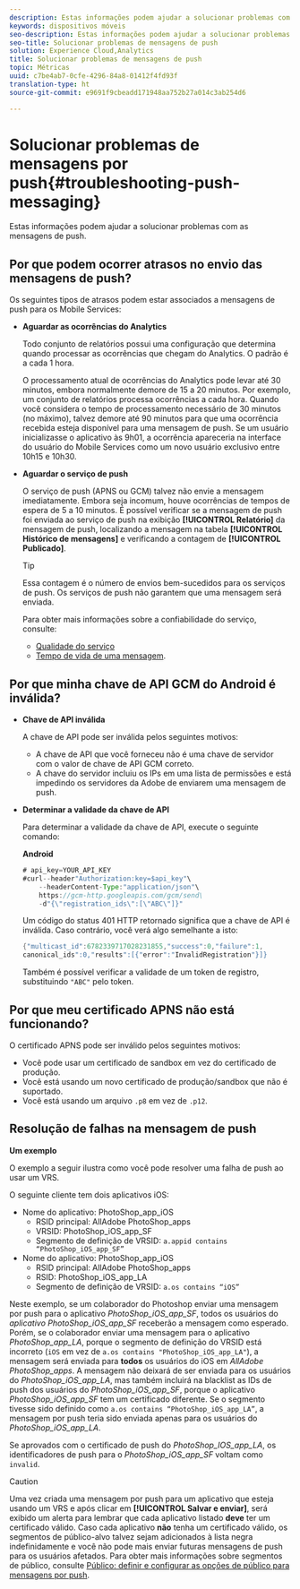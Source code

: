 ```yaml
---
description: Estas informações podem ajudar a solucionar problemas com as mensagens de push.
keywords: dispositivos móveis
seo-description: Estas informações podem ajudar a solucionar problemas com as mensagens de push.
seo-title: Solucionar problemas de mensagens de push
solution: Experience Cloud,Analytics
title: Solucionar problemas de mensagens de push
topic: Métricas
uuid: c7be4ab7-0cfe-4296-84a8-01412f4fd93f
translation-type: ht
source-git-commit: e9691f9cbeadd171948aa752b27a014c3ab254d6

---
```



# Solucionar problemas de mensagens por push{#troubleshooting-push-messaging}

Estas informações podem ajudar a solucionar problemas com as mensagens de push.

## Por que podem ocorrer atrasos no envio das mensagens de push?

Os seguintes tipos de atrasos podem estar associados a mensagens de push para os Mobile Services:

* **Aguardar as ocorrências do Analytics**

   Todo conjunto de relatórios possui uma configuração que determina quando processar as ocorrências que chegam do Analytics. O padrão é a cada 1 hora.

   O processamento atual de ocorrências do Analytics pode levar até 30 minutos, embora normalmente demore de 15 a 20 minutos. Por exemplo, um conjunto de relatórios processa ocorrências a cada hora. Quando você considera o tempo de processamento necessário de 30 minutos (no máximo), talvez demore até 90 minutos para que uma ocorrência recebida esteja disponível para uma mensagem de push. Se um usuário inicializasse o aplicativo às 9h01, a ocorrência apareceria na interface do usuário do Mobile Services como um novo usuário exclusivo entre 10h15 e 10h30.

* **Aguardar o serviço de push**

   O serviço de push (APNS ou GCM) talvez não envie a mensagem imediatamente. Embora seja incomum, houve ocorrências de tempos de espera de 5 a 10 minutos. É possível verificar se a mensagem de push foi enviada ao serviço de push na exibição **[!UICONTROL Relatório]** da mensagem de push, localizando a mensagem na tabela **[!UICONTROL Histórico de mensagens]** e verificando a contagem de **[!UICONTROL Publicado]**.

   >[!TIP]
   >
   >Essa contagem é o número de envios bem-sucedidos para os serviços de push. Os serviços de push não garantem que uma mensagem será enviada.

   Para obter mais informações sobre a confiabilidade do serviço, consulte:

   * [Qualidade do serviço](https://developer.apple.com/library/content/documentation/NetworkingInternet/Conceptual/RemoteNotificationsPG/APNSOverview.html#//apple_ref/doc/uid/TP40008194-CH8-SW5l)
   * [Tempo de vida de uma mensagem](https://developers.google.com/cloud-messaging/concept-options#lifetime).

## Por que minha chave de API GCM do Android é inválida?

* **Chave de API inválida**

   A chave de API pode ser inválida pelos seguintes motivos:

   * A chave de API que você forneceu não é uma chave de servidor com o valor de chave de API GCM correto.
   * A chave do servidor incluiu os IPs em uma lista de permissões e está impedindo os servidores da Adobe de enviarem uma mensagem de push.

* **Determinar a validade da chave de API**

   Para determinar a validade da chave de API, execute o seguinte comando:

   **Android**

   ```java
   # api_key=YOUR_API_KEY
   #curl--header"Authorization:key=$api_key"\
       --headerContent-Type:"application/json"\ 
       https://gcm-http.googleapis.com/gcm/send\
       -d"{\"registration_ids\":[\"ABC\"]}"
   ```

   Um código do status 401 HTTP retornado significa que a chave de API é inválida. Caso contrário, você verá algo semelhante a isto:

   ```java
   {"multicast_id":6782339717028231855,"success":0,"failure":1,
   canonical_ids":0,"results":[{"error":"InvalidRegistration"}]}
   ```

   Também é possível verificar a validade de um token de registro, substituindo `"ABC"` pelo token.

## Por que meu certificado APNS não está funcionando?

O certificado APNS pode ser inválido pelos seguintes motivos:

* Você pode usar um certificado de sandbox em vez do certificado de produção.
* Você está usando um novo certificado de produção/sandbox que não é suportado.
* Você está usando um arquivo `.p8` em vez de `.p12`.

## Resolução de falhas na mensagem de push

**Um exemplo**

O exemplo a seguir ilustra como você pode resolver uma falha de push ao usar um VRS.

O seguinte cliente tem dois aplicativos iOS:

* Nome do aplicativo: PhotoShop_app_iOS
   * RSID principal: AllAdobe PhotoShop_apps
   * VRSID: PhotoShop_iOS_app_SF
   * Segmento de definição de VRSID: `a.appid contains “PhotoShop_iOS_app_SF”`
* Nome do aplicativo: PhotoShop_app_iOS
   * RSID principal: AllAdobe PhotoShop_apps
   * RSID: PhotoShop_iOS_app_LA
   * Segmento de definição de VRSID: `a.os contains “iOS”`

Neste exemplo, se um colaborador do Photoshop enviar uma mensagem por push para o aplicativo *PhotoShop_iOS_app_SF*, todos os usuários do *aplicativo PhotoShop_iOS_app_SF* receberão a mensagem como esperado. Porém, se o colaborador enviar uma mensagem para o aplicativo *PhotoShop_app_LA*, porque o segmento de definição do VRSID está incorreto (`iOS` em vez de `a.os contains "PhotoShop_iOS_app_LA"`), a mensagem será enviada para **todos** os usuários do iOS em *AllAdobe PhotoShop_apps*. A mensagem não deixará de ser enviada para os usuários do *PhotoShop_iOS_app_LA*, mas também incluirá na blacklist as IDs de push dos usuários do *PhotoShop_iOS_app_SF*, porque o aplicativo *PhotoShop_iOS_app_SF* tem um certificado diferente. Se o segmento tivesse sido definido como `a.os contains “PhotoShop_iOS_app_LA”`, a mensagem por push teria sido enviada apenas para os usuários do *PhotoShop_iOS_app_LA*.

Se aprovados com o certificado de push do *PhotoShop_IOS_app_LA*, os identificadores de push para o *PhotoShop_iOS_app_SF* voltam como `invalid`.

>[!CAUTION]
>
>Uma vez criada uma mensagem por push para um aplicativo que esteja usando um VRS e após clicar em **[!UICONTROL Salvar e enviar]**, será exibido um alerta para lembrar que cada aplicativo listado **deve** ter um certificado válido. Caso cada aplicativo **não** tenha um certificado válido, os segmentos de público-alvo talvez sejam adicionados à lista negra indefinidamente e você não pode mais enviar futuras mensagens de push para os usuários afetados. Para obter mais informações sobre segmentos de público, consulte [Público: definir e configurar as opções de público para mensagens por push](/help/using/in-app-messaging/t-create-push-message/c-audience-push-message.md).
